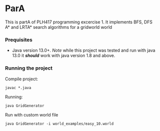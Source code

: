 # ParA

This is partA of PLH417 programming excercise 1. It implements BFS, DFS A* and LRTA* search algorithms for a gridworld world


### Prequisites

* Java version 13.0+.
_Note_ while this project was tested and run with java 13.0 it **_should_** work with java version 1.8 and above.

### Running the project

Compile project:
```
javac *.java
```

Running:
```
java GridGenerator
```

Run with custom world file
```
java GridGenerator -i world_examples/easy_10.world
```